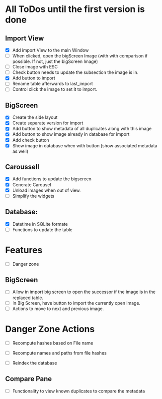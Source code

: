 # All ToDos until the first version is done

## Import View
- [X] Add import View to the main Window
- [ ] When clicked, open the bigScreen Image (with with comparison if possible. If not, just the bigScreen Image)
- [ ] Close image with ESC
- [ ] Check button needs to update the subsection the image is in.
- [X] Add button to import
- [ ] Rename table afterwards to last_import
- [ ] Control click the image to set it to import.

## BigScreen
- [X] Create the side layout
- [X] Create separate version for import
- [X] Add button to show metadata of all duplicates along with this image
- [X] Add button to show image already in database for import
- [X] Add check button 
- [X] Show image in database when with button (show associated metadata as well)

## Caroussell
- [X] Add functions to update the bigscreen
- [X] Generate Carousel
- [X] Unload images when out of view.
- [ ] Simplify the widgets

## Database:
- [X] Datetime in SQLite formate
- [ ] Functions to update the table

# Features
- [ ] Danger zone

## BigScreen
- [ ] Allow in import big screen to open the successor if the image is in the replaced table.
- [ ] In Big Screen, have button to import the currently open image.
- [ ] Actions to move to next and previous image.

# Danger Zone Actions
- [ ] Recompute hashes based on File name
- [ ] Recompute names and paths from file hashes
- [ ] Reindex the database


## Compare Pane
- [ ] Functionality to view known duplicates to compare the metadata
